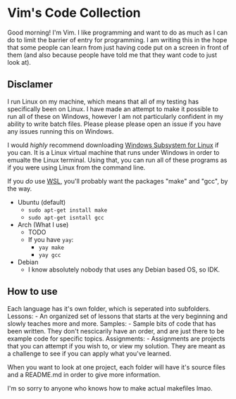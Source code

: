 # Vim's Code Collection

Good morning! I'm Vim. I like programming and want to do as much as I can do to limit the barrier of entry for programming. I am writing this in the hope that some people can learn from just having code put on a screen in front of them (and also because people have told me that they want code to just look at).

## Disclamer

I run Linux on my machine, which means that all of my testing has specifically been on Linux. I have made an attempt to make it possible to run all of these on Windows, however I am not particularly confident in my ability to write batch files. Please please please open an issue if you have any issues running this on Windows.

I would *highly* recommend downloading [Windows Subsystem for Linux](https://learn.microsoft.com/en-us/windows/wsl/install) if you can. It is a Linux virtual machine that runs under Windows in order to emualte the Linux terminal. Using that, you can run all of these programs as if you were using Linux from the command line.

If you *do* use [WSL](https://learn.microsoft.com/en-us/windows/wsl/install), you'll probably want the packages "make" and "gcc", by the way.

- Ubuntu (default)
  - `sudo apt-get install make`
  - `sudo apt-get isntall gcc`
- Arch (What I use)
  - TODO
  - If you have `yay`:
    - `yay make`
    - `yay gcc`
- Debian
  - I know absolutely nobody that uses any Debian based OS, so IDK.

## How to use

Each language has it's own folder, which is seperated into subfolders.
    Lessons:
        - An organized set of lessons that starts at the very beginning and slowly teaches more and more.
    Samples:
        - Sample bits of code that has been written. They don't nescicarily have an order, and are just there to be example code for specific topics.
    Assignments:
        - Assignments are projects that you can attempt if you wish to, or view my solution. They are meant as a challenge to see if you can apply what you've learned.

When you want to look at one project, each folder will have it's source files and a README.md in order to give more information.

I'm so sorry to anyone who knows how to make actual makefiles lmao.
